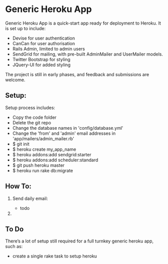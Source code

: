 Generic Heroku App
==================

Generic Heroku App is a quick-start app ready for deployment to Heroku. It is set up to include:

-   Devise for user authentication
-   CanCan for user authorisation
-   Rails Admin, limited to admin users
-   SendGrid for mailing, with pre-built AdminMailer and UserMailer models.
-   Twitter Bootstrap for styling
-   JQuery-UI for added styling

The project is still in early phases, and feedback and submissions are welcome.

Setup:
------

Setup process includes:

-   Copy the code folder
-   Delete the git repo
-   Change the database names in 'config/database.yml'
-   Change the 'from' and 'admin' email addresses in 'app/mailers/admin_mailer.rb'
-   $ git init
-   $ heroku create my_app_name
-   $ heroku addons:add sendgrid:starter
-   $ heroku addons:add scheduler:standard
-   $ git push heroku master
-   $ heroku run rake db:migrate

How To:
-------
1. Send daily email:
    - todo
    
2. 
To Do
-----

There’s a lot of setup still required for a full turnkey generic heroku
app, such as:

-   create a single rake task to setup heroku